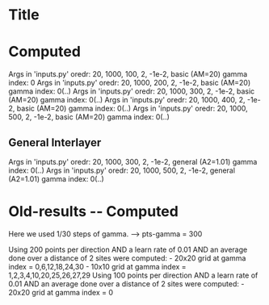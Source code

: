 # Title

# Computed
Args in 'inputs.py' oredr: 20, 1000, 100, 2, -1e-2, basic (AM=20)
gamma index: 0
Args in 'inputs.py' oredr: 20, 1000, 200, 2, -1e-2, basic (AM=20)
gamma index: 0(..)
Args in 'inputs.py' oredr: 20, 1000, 300, 2, -1e-2, basic (AM=20)
gamma index: 0(..)
Args in 'inputs.py' oredr: 20, 1000, 400, 2, -1e-2, basic (AM=20)
gamma index: 0(..)
Args in 'inputs.py' oredr: 20, 1000, 500, 2, -1e-2, basic (AM=20)
gamma index: 0(..)

## General Interlayer
Args in 'inputs.py' oredr: 20, 1000, 300, 2, -1e-2, general (A2=1.01)
gamma index: 0(..)
Args in 'inputs.py' oredr: 20, 1000, 500, 2, -1e-2, general (A2=1.01)
gamma index: 0(..)

# Old-results -- Computed
Here we used 1/30 steps of gamma. --> pts-gamma = 300

Using 200 points per direction AND a learn rate of 0.01 AND an average done over a distance of 2 sites were computed:
    - 20x20 grid at gamma index = 0,6,12,18,24,30
    - 10x10 grid at gamma index = 1,2,3,4,10,20,25,26,27,29
Using 100 points per direction AND a learn rate of 0.01 AND an average done over a distance of 2 sites were computed:
    - 20x20 grid at gamma index = 0
